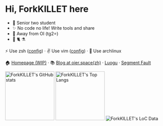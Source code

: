# Hi, ForkKILLET here

- :school: Senior two student
- :sparkles: No code no life! Write tools and share
- :wave: Away from OI (tg2=)
- :chocolate_bar: :cat2: :alembic:

:zap: Use zsh ([config](https://github.com/ForkKILLET/FkHome)) · :v: Use vim ([config](https://github.com/ForkKILLET/FkVim)) · :bow_and_arrow: Use archlinux

:house: [Homepage (WIP)](https://icelava.top) · :books: [Blog at oier.space(zh)](https://forkkillet.oier.space/) · [Luogu](https://www.luogu.com.cn/user/125210) · [Segment Fault](https://segmentfault.com/u/forkkillet)

<img src="https://github-readme-stats-one-bice.vercel.app/api?username=ForkKILLET&count_private=true&theme=calm&show_icons=true&include_all_commits=true&role=OWNER,ORGANIZATION_MEMBER,COLLABORATOR" alt="ForkKILLET's GitHub stats" height="158" />
<img src="https://github-readme-stats-one-bice.vercel.app/api/top-langs/?username=ForkKILLET&layout=compact&langs_count=8&theme=calm&role=OWNER,COLLABORATOR" alt="ForkKILLET's Top Langs" height="158" />


<img src="https://api.githubtrends.io/user/svg/ForkKILLET/langs?time_range=three_months&theme=dark" alt="ForkKILLET's LoC Data" />
